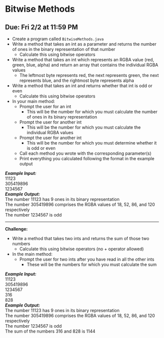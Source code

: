 # Bitwise Methods

## Due: Fri 2/2 at 11:59 PM

- Create a program called `BitwiseMethods.java`
- Write a method that takes an int as a parameter and returns the number of ones in the binary representation of that number
  - Calculate this using bitwise operators
- Write a method that takes an int which represents an RGBA value (red, green, blue, alpha) and return an array that contains the individual RGBA values
  - The leftmost byte represents red, the next represents green, the next represents blue, and the rightmost byte represents alpha
- Write a method that takes an int and returns whether that int is odd or even
  - Calculate this using bitwise operators
- In your main method:
  - Prompt the user for an int
    - This will be the number for which you must calculate the number of ones in its binary representation
  - Prompt the user for another int
    - This will be the number for which you must calculate the individual RGBA values
  - Prompt the user for another int
    - This will be the number for which you must determine whether it is odd or even
  - Call each method you wrote with the corresponding parameter(s)
  - Print everything you calculated following the format in the example output 

***Example Input:***\
11123\
305419896\
1234567\
***Example Output:***\
The number 11123 has 9 ones in its binary representation\
The number 305419896 comprises the RGBA values of 18, 52, 86, and 120 respectively\
The number 1234567 is odd

- - - - - - - - - - - -

**Challenge:**
- Write a method that takes two ints and returns the sum of those two numbers
  - Calculate this using bitwise operators (no + operator allowed)
- In the main method:
  - Prompt the user for two ints after you have read in all the other ints
    - These will be the numbers for which you must calculate the sum
 
***Example Input:***\
11123\
305419896\
1234567\
316\
828\
***Example Output:***\
The number 11123 has 9 ones in its binary representation\
The number 305419896 comprises the RGBA values of 18, 52, 86, and 120 respectively\
The number 1234567 is odd\
The sum of the numbers 316 and 828 is 1144
